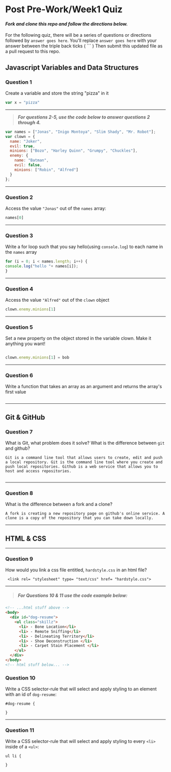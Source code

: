 # Post Pre-Work/Week1 Quiz

#### ***Fork and clone this repo and follow the directions below.***

For the following quiz, there will be a series of questions or directions followed by `answer goes here`. You'll replace `answer goes here` with your answer between the triple back ticks ( \`\`\` ) Then submit this updated file as a pull request to this repo.

## Javascript Variables and Data Structures

### Question 1

Create a variable and store the string "pizza" in it

```js
var x = "pizza"
```

---

>  ***For questions 2-5, use the code below to answer questions 2 through 4.***

```js
var names = ["Jonas", "Inigo Montoya", "Slim Shady", "Mr. Robot"];
var clown = {
  name: "Joker",
  evil: true,
  minions: ["Bozo", "Harley Quinn", "Grumpy", "Chuckles"],
  enemy: {
    name: "Batman",
    evil: false,
    minions: ["Robin", "Alfred"]  
  }
};
```
---

### Question 2

Access the value `"Jonas"` out of the `names` array:

```js
names[0]
```

---
### Question 3

Write a for loop such that you say hello(using `console.log`) to each name in the `names` array

```js
for (i = 0; i < names.length; i++) {
console.log("hello "+ names[i]);
}

```

---


### Question 4

Access the value `"Alfred"` out of the `clown` object

```js
clown.enemy.minions[1]
```

---
### Question 5

Set a new property on the object stored in the variable clown. Make it anything you want!

```js

clown.enemy.minions[1] = bob
```

---
### Question 6
Write a function that takes an array as an argument and returns the array's first value

```js

```
---

## Git & GitHub

### Question 7

What is Git, what problem does it solve? What is the difference between `git` and github?

```
Git is a command line tool that allows users to create, edit and push a local repository. Git is the command line tool where you create and push local repositories. Github is a web service that allows you to host and access repositories.


```

---

### Question 8

What is the difference between a fork and a clone?

```
A fork is creating a new repository page on github's online service. A clone is a copy of the repository that you can take down locally.

```

---

## HTML & CSS

---

### Question 9

How would you link a css file entitled, `hardstyle.css` in an html file?

```
 <link rel= "stylesheet" type= "text/css" href= "hardstyle.css">
```

---

> ##### For Questions 10 & 11 use the code example below:

```HTML
<!-- ...html stuff above -->
<body>
  <div id="dog-resume">
    <ul class="skillz">
      <li> - Bone Location</li>
      <li> - Remote Sniffing</li>
      <li> - Delineating Territory</li>
      <li> - Shoe Deconstruction </li>
      <li> - Carpet Stain Placement </li>
    </ul>
  </div>
</body>
<!-- html stuff below... -->
```

### Question 10

Write a CSS selector-rule that will select and apply styling to an element with an id of `dog-resume`:


```
#dog-resume {

}
```

---

### Question 11

Write a CSS selector-rule that will select and apply styling to every `<li>` inside of a `<ul>`:

```
ul li {

}
```
